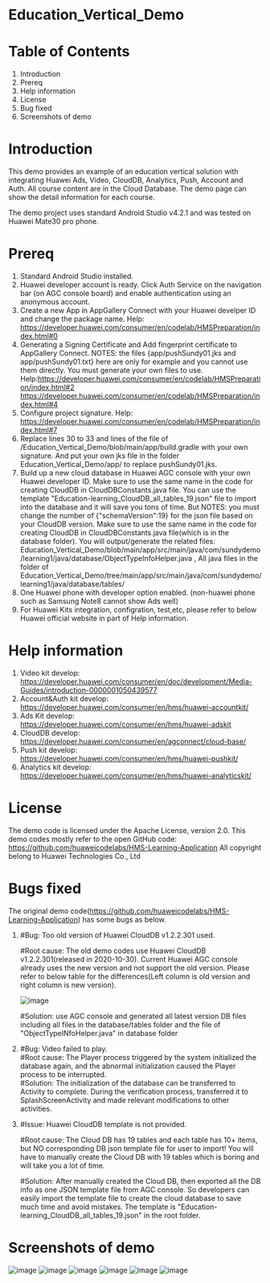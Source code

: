 # Education_Vertical_Demo
# Table of Contents
  1. Introduction
  2. Prereq
  3. Help information
  4. License
  5. Bug fixed
  6. Screenshots of demo
# Introduction
This demo provides an example of an education vertical solution with integrating Huawei Ads, Video, CloudDB, Analytics, Push, Account and Auth. All course content are in the Cloud Database. The demo page can show the detail information for each course. 

The demo project uses standard Android Studio v4.2.1 and was tested on Huawei Mate30 pro phone. 
# Prereq
1. Standard Android Studio installed. 
2. Huawei developer account is ready. Click Auth Service on the navigation bar (on AGC console board) and enable authentication using an anonymous account.
3. Create a new App in AppGallery Connect with your Huawei develper ID and change the package name. Help: https://developer.huawei.com/consumer/en/codelab/HMSPreparation/index.html#0
4. Generating a Signing Certificate and Add fingerprint certificate to AppGallery Connect. NOTES: the files {app/pushSundy01.jks and app/pushSundy01.txt} here are only for example and you cannot use them directly. You must generate your own files to use.    Help:https://developer.huawei.com/consumer/en/codelab/HMSPreparation/index.html#2 https://developer.huawei.com/consumer/en/codelab/HMSPreparation/index.html#4
5. Configure project signature. Help: https://developer.huawei.com/consumer/en/codelab/HMSPreparation/index.html#7
6. Replace lines 30 to 33 and lines of the file of /Education_Vertical_Demo/blob/main/app/build.gradle with your own signature. And put your own jks file in the folder Education_Vertical_Demo/app/  to replace pushSundy01.jks. 
7. Build up a new cloud database in Huawei AGC console with your own Huawei developer ID. Make sure to use the same name in the code for creating CloudDB in CloudDBConstants.java file. You can use the template "Education-learning_CloudDB_all_tables_19.json" file to import into the database and it will save you tons of time. 
But NOTES: you must change the number of {"schemaVersion":19} for the json file based on your CloudDB version. Make sure to use the same name in the code for creating CloudDB in CloudDBConstants.java file(which is in the database folder).
You will output/generate the related files: Education_Vertical_Demo/blob/main/app/src/main/java/com/sundydemo/learning1/java/database/ObjectTypeInfoHelper.java ,  All java files in the folder of Education_Vertical_Demo/tree/main/app/src/main/java/com/sundydemo/learning1/java/database/tables/
8. One Huawei phone with developer option enabled. (non-huawei phone such as Samsung Note8 cannot show Ads well)
9. For Huawei Kits integration, configration, test,etc, please refer to below Huawei official website in part of Help information. 
# Help information
1. Video kit develop: https://developer.huawei.com/consumer/en/doc/development/Media-Guides/introduction-0000001050439577
2. Account&Auth kit develop: https://developer.huawei.com/consumer/en/hms/huawei-accountkit/
3. Ads Kit develop: https://developer.huawei.com/consumer/en/hms/huawei-adskit
4. CloudDB develop: https://developer.huawei.com/consumer/en/agconnect/cloud-base/
5. Push kit develop: https://developer.huawei.com/consumer/en/hms/huawei-pushkit/
6. Analytics kit develop: https://developer.huawei.com/consumer/en/hms/huawei-analyticskit/
# License
The demo code is licensed under the Apache License, version 2.0.
This demo codes mostly refer to the open GitHub code: https://github.com/huaweicodelabs/HMS-Learning-Application
All copyright belong to Huawei Technologies Co., Ltd
# Bugs fixed
The original demo code(https://github.com/huaweicodelabs/HMS-Learning-Application) has some bugs as below. 
1. #Bug: Too old version of Huawei CloudDB v1.2.2.301 used. 

   #Root cause: The old demo codes use Huawei CloudDB v1.2.2.301(released in 2020-10-30). Current Huawei AGC console already uses the new version and not support the old version. Please refer to below table for the differences(Left column is old version and right column is new version). 
   
    ![image](https://user-images.githubusercontent.com/57116184/135347868-054b7f1f-7843-40bf-90b6-49bf9b5b994b.png)
   
   #Solution: use AGC console and generated all latest version DB files including all files in the database/tables folder and the file of "ObjectTypeINfoHelper.java" in database folder

2. #Bug: Video failed to play.  
   #Root cause: The Player process triggered by the system initialized the database again, and the abnormal initialization caused the Player process to be interrupted.   
   #Solution: The initialization of the database can be transferred to Activity to complete. During the verification process, transferred it to SplashScreenActivity and made relevant modifications to other activities. 
   
3. #Issue: Huawei CloudDB template is not provided.  

   #Root cause: The Cloud DB has 19 tables and each table has 10+ items, but NO corresponding DB json template file for user to import!  You will have to manually create the Cloud DB with 19 tables which is boring and will take you a lot of time. 
   
   #Solution: After manually created the Cloud DB, then exported all the DB info as one JSON template file from AGC console. So developers can easily import the template file to create the cloud database to save much time and avoid mistakes. The template is "Education-learning_CloudDB_all_tables_19.json" in the root folder.  


# Screenshots of demo

![image](https://user-images.githubusercontent.com/57116184/133140568-41fdefcf-560e-4fc5-9e63-1d133fcab111.png)
![image](https://user-images.githubusercontent.com/57116184/133140593-e1586ff7-b214-4c3d-887d-da1b7ef4a23a.png)
![image](https://user-images.githubusercontent.com/57116184/133140804-d430b5fe-2f82-4416-9f34-3a31c900e051.png)
![image](https://user-images.githubusercontent.com/57116184/133140900-c88e265d-3edd-4f3d-91de-85f2fcffc540.png)
![image](https://user-images.githubusercontent.com/57116184/133140989-8f609ec2-d156-4aea-8f50-fddf245e9a90.png)
![image](https://user-images.githubusercontent.com/57116184/133141117-f3163dc2-6b4d-4cd5-856f-53bdaa5ad5fb.png)


